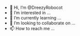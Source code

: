 - 👋 Hi, I’m @DreezyRobocot
- 👀 I’m interested in ...
- 🌱 I’m currently learning ...
- 💞️ I’m looking to collaborate on ...
- 📫 How to reach me ...

<!---
DreezyRobocot/DreezyRobocot is a ✨ special ✨ repository because its `README.md` (this file) appears on your GitHub profile.
You can click the Preview link to take a look at your changes.
--->
